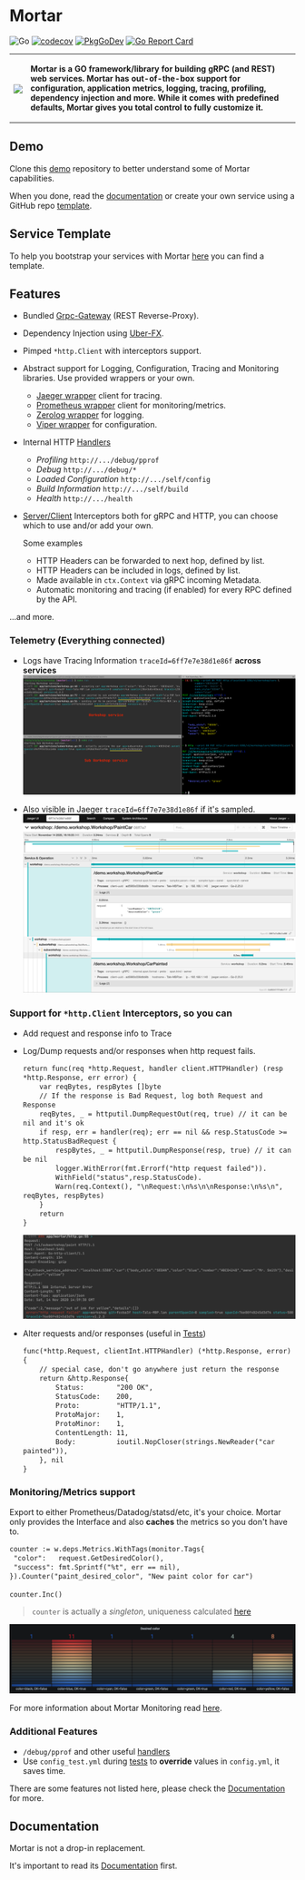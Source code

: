 # Mortar

![Go](https://github.com/go-masonry/mortar/workflows/Go/badge.svg)
[![codecov](https://codecov.io/gh/go-masonry/mortar/branch/master/graph/badge.svg)](https://codecov.io/gh/go-masonry/mortar)
[![PkgGoDev](https://pkg.go.dev/badge/mod/github.com/go-masonry/mortar)](https://pkg.go.dev/mod/github.com/go-masonry/mortar)
[![Go Report Card](https://goreportcard.com/badge/github.com/go-masonry/mortar)](https://goreportcard.com/report/github.com/go-masonry/mortar)

<table>
        <tr>
            <th><p align="left"><img src=wiki/logo.svg align="center" height=256></p></th>
            <th>
                <p align="left">Mortar is a GO framework/library for building gRPC (and REST) web services. Mortar has out-of-the-box support for configuration, application metrics, logging, tracing, profiling, dependency injection and more. While it comes with predefined defaults, Mortar gives you total control to fully customize it.            
             </p>
            </th>
        </tr>
</table>

## Demo

Clone this [demo](http://github.com/go-masonry/mortar-demo) repository to better understand some of Mortar capabilities.

When you done, read the [documentation](https://go-masonry.github.io) or create your own service using a GitHub repo [template](#service-template).

## Service Template

To help you bootstrap your services with Mortar [here](https://github.com/go-masonry/mortar-template) you can find a template.

## Features

- Bundled [Grpc-Gateway](https://github.com/grpc-ecosystem/grpc-gateway) (REST Reverse-Proxy).
- Dependency Injection using [Uber-FX](https://github.com/uber-go/fx).
- Pimped `*http.Client` with interceptors support.
- Abstract support for Logging, Configuration, Tracing and Monitoring libraries. Use provided wrappers or your own.
  - [Jaeger wrapper](https://github.com/go-masonry/bjaeger) client for tracing.
  - [Prometheus wrapper](https://github.com/go-masonry/bprometheus) client for monitoring/metrics.
  - [Zerolog wrapper](https://github.com/go-masonry/bzerolog) for logging.
  - [Viper wrapper](https://github.com/go-masonry/bviper) for configuration.
- Internal HTTP [Handlers](providers/handlers.go)
  - _Profiling_ `http://.../debug/pprof`
  - _Debug_ `http://.../debug/*`
  - _Loaded Configuration_ `http://.../self/config`
  - _Build Information_ `http://.../self/build`
  - _Health_ `http://.../health`
- [Server/Client](providers) Interceptors both for gRPC and HTTP, you can choose which to use and/or add your own. 
    
    Some examples
    - HTTP Headers can be forwarded to next hop, defined by list.
    - HTTP Headers can be included in logs, defined by list.
    - Made available in `ctx.Context` via gRPC incoming Metadata.
    - Automatic monitoring and tracing (if enabled) for every RPC defined by the API.

...and more.

### Telemetry (Everything connected)

* Logs have Tracing Information `traceId=6ff7e7e38d1e86f` **across services**
    ![logs](wiki/logs.png)

* Also visible in Jaeger `traceId=6ff7e7e38d1e86f` if it's sampled.
    ![jaeger](wiki/jaeger.png)

### Support for `*http.Client` Interceptors, so you can

* Add request and response info to Trace

    <!-- ![jaeger_http](wiki/jaeger_http.png) -->

* Log/Dump requests and/or responses when http request fails.

    ```golang
    return func(req *http.Request, handler client.HTTPHandler) (resp *http.Response, err error) {
        var reqBytes, respBytes []byte
        // If the response is Bad Request, log both Request and Response
        reqBytes, _ = httputil.DumpRequestOut(req, true) // it can be nil and it's ok
        if resp, err = handler(req); err == nil && resp.StatusCode >= http.StatusBadRequest {
            respBytes, _ = httputil.DumpResponse(resp, true) // it can be nil
            logger.WithError(fmt.Errorf("http request failed")).
            WithField("status",resp.StatusCode).
            Warn(req.Context(), "\nRequest:\n%s\n\nResponse:\n%s\n", reqBytes, respBytes)
        }
        return
    }
    ```

    ![http_client](wiki/http_client_dump.png)

* Alter requests and/or responses (useful in [Tests](https://github.com/go-masonry/mortar-demo/blob/master/workshop/app/controllers/workshop_test.go#L162))

    ```golang
    func(*http.Request, clientInt.HTTPHandler) (*http.Response, error) {
        // special case, don't go anywhere just return the response
        return &http.Response{
            Status:        "200 OK",
            StatusCode:    200,
            Proto:         "HTTP/1.1",
            ProtoMajor:    1,
            ProtoMinor:    1,
            ContentLength: 11,
            Body:          ioutil.NopCloser(strings.NewReader("car painted")),
        }, nil
    }
    ```

### Monitoring/Metrics support

Export to either Prometheus/Datadog/statsd/etc, it's your choice. Mortar only provides the Interface and also **caches** the metrics so you don't have to.

```golang
counter := w.deps.Metrics.WithTags(monitor.Tags{
 "color":   request.GetDesiredColor(),
 "success": fmt.Sprintf("%t", err == nil),
}).Counter("paint_desired_color", "New paint color for car")

counter.Inc()
```

> `counter` is actually a *singleton*, uniqueness calculated [here](monitoring/registry.go#L87)

![grafana](wiki/grafana.png)

For more information about Mortar Monitoring read [here](https://go-masonry.github.io/middleware/telemetry/monitoring/).

### Additional Features

* `/debug/pprof` and other useful [handlers](handlers)
* Use `config_test.yml` during [tests](https://github.com/go-masonry/mortar-demo/blob/master/workshop/app/controllers/workshop_test.go#L151) to **override** values in `config.yml`, it saves time.

There are some features not listed here, please check the [Documentation](#documentation) for more.

## Documentation

Mortar is not a drop-in replacement.

It's important to read its [Documentation](https://go-masonry.github.io) first.
